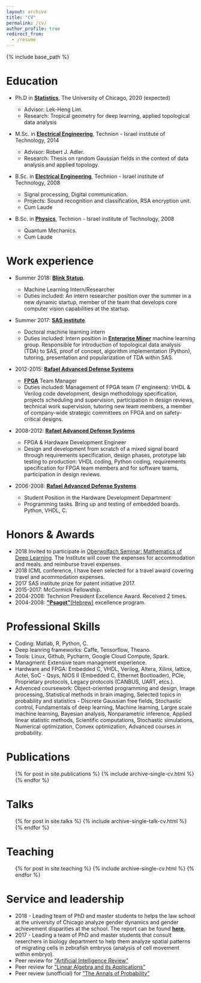 ```yaml
---
layout: archive
title: "CV"
permalink: /cv/
author_profile: true
redirect_from:
  - /resume
---
```


{% include base_path %}

Education
======
* Ph.D  in [__Statistics__](https://galton.uchicago.edu/), The University of Chicago, 2020 (expected)
    * Advisor: Lek-Heng Lim. 
    * Research: Tropical geometry for deep learning, applied topological
data analysis 

* M.Sc. in [__Electrical Engineering__](https://vee.technion.ac.il/), Technion - Israel institute of Technology, 2014
    * Advisor: Robert J. Adler. 
    * Research: Thesis on random Gaussian fields in the context of
data analysis and applied topology. 


* B.Sc. in [__Electrical Engineering__](https://vee.technion.ac.il/), Technion - Israel institute of Technology, 2008
    * Signal processing, Digital communication.
    * Projects: Sound recognition and classification,
RSA encryption unit.
    * Cum Laude 
* B.Sc. in [__Physics__](https://phys.technion.ac.il/en/), Technion - Israel institute of Technology, 2008
    * Quantum Mechanics. 
    * Cum Laude



Work experience
======
* Summer 2018: [__Blink Statup__](https://www.linkedin.com/search/results/all/?keywords=Blink). 
  * Machine Learning Intern/Researcher
  * Duties included: An intern researcher position over the summer in a new dynamic startup, member of the team that develops core computer vision capabilities at the startup. 

* Summer 2017: [__SAS institute__](https://www.sas.com/en_us/home.html).
  * Doctoral machine learning intern 
  * Duties included: Intern position in [__Enterprise Miner__](https://www.sas.com/en_us/software/enterprise-miner.html) machine learning group. Responsible for introduction of topological data analysis (TDA) to SAS, proof of concept, algorithm implementation (Python), tutoring, presentation and popularization of TDA within SAS.   
  
* 2012-2015: [__Rafael Advanced Defense Systems__](http://www.rafael.co.il/4312-en/Marketing.aspx)
  * [__FPGA__](https://en.wikipedia.org/wiki/Field-programmable_gate_array) Team Manager
  * Duties included: Management of FPGA team (7 engineers): VHDL & Verilog code development,  design methodology specification, projects scheduling and supervision, participation in design reviews, technical work supervision, tutoring new team members, a member of company-wide strategic committees on FPGA and on safety-critical designs.  
      
* 2008-2012: [__Rafael Advanced Defense Systems__](http://www.rafael.co.il/4312-en/Marketing.aspx)
  * FPGA & Hardware Development Engineer
  * Design and development from scratch of a mixed signal board through requirements specification, design phases, prototype lab testing to production: VHDL coding, Python coding, requirements specification for FPGA team members and for software teams, participation in design reviews.
  
  
* 2006-2008: [__Rafael Advanced Defense Systems__](http://www.rafael.co.il/4312-en/Marketing.aspx)
  * Student Position in the Hardware Development Department
  * Programming tasks. Bring up and testing of embedded boards. Python, VHDL, C.
  
Honors & Awards
======
* 2018 Invited to participate in [Oberwolfach Seminar: Mathematics of Deep Learning](https://www.mfo.de/occasion/1842b). The Institute will cover the expenses for accommodation and meals. and reimburse travel expenses.
* 2018 ICML conference, I have been selected for a travel award covering travel and acommodation expenses.
* 2017 SAS institute prize for patent initiative 2017.
* 2015-2017: McCormick Fellowship. 
* 2004-2008: Technion President Excellence Award. Received 2 times.
* 2004-2008: [__"Psagot"__(Hebrew)](https://he.wikipedia.org/wiki/%D7%AA%D7%95%D7%9B%D7%A0%D7%99%D7%AA_%D7%A4%D7%A1%D7%92%D7%95%D7%AA) excellence program.
  
Professional Skills
======
* Coding: Matlab, R, Python, C. 
* Deep leanring frameworks: Caffe, Tensorflow, Theano.  
* Tools: Linux, Github, Pycharm, Google Cloud Compute, Spark. 
* Managment: Extensive team managment experience. 
* Hardware and FPGA: Embedded C, VHDL, Verilog, Altera, Xilinx, lattice,
Actel, SoC - Qsys, NIOS II (Embedded C, Ethernet Bootloader), PCIe, Proprietary
protocols, Legacy protocols (CANBUS, UART, etcs.). 
* Advenced coursework: Object-oriented programming and
design, Image processing,  Statistical methods
in brain imaging, Selected topics in probability and statistics - Discrete Gaussian free fields,
Stochastic control, Fundamentals of deep learning, Machine learning, Largre scale machine
learning, Bayesian analysis, Nonparametric inference, Applied linear statistic methods, Scientific
computations, Stochastic simulations, Numerical optimization, Convex optimization, Advanced
courses in probability. 

Publications
======
  <ul>{% for post in site.publications %}
    {% include archive-single-cv.html %}
  {% endfor %}</ul>
  
Talks
======
  <ul>{% for post in site.talks %}
    {% include archive-single-talk-cv.html %}
  {% endfor %}</ul>
  
Teaching
======
  <ul>{% for post in site.teaching %}
    {% include archive-single-cv.html %}
  {% endfor %}</ul>
  
Service and leadership
======
* 2018 - Leading team of PhD and master students to helps the law school at the university of Chicago analyze gender dynamics and gender achievement disparities at the school. The report can be found [__here__.](https://www.law.uchicago.edu/files/2018-05/wap_final.pdf) 
* 2017 - Leading a team of PhD and master students that consult reserchers in biology department to help them analyze spatial patterns of migrating cells in zebrafish embryos (analysis of cell movement within embryo).
* Peer review for ["Artificial Intelligence Review"](https://link.springer.com/journal/10462)
* Peer review for ["Linear Algebra and its Applications"](https://www.sciencedirect.com/journal/linear-algebra-and-its-applications)
* Peer review (unofficial) for ["The Annals of Probability"](https://www.imstat.org/journals-and-publications/annals-of-probability/)
